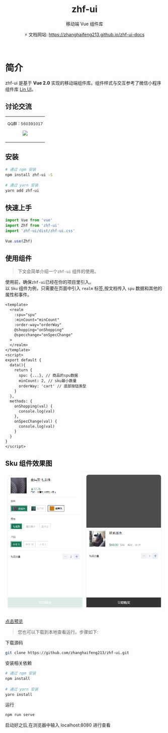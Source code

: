 <h1 align="center">zhf-ui</h1>

<div class="row" />

<div align="center">
  <span class="desc" >移动端 Vue 组件库</span>
</div>

<div align="center">

⚡️ 文档网站: https://zhanghaifeng213.github.io/zhf-ui-docs

</div>
<br/>

# 简介

zhf-ui 是基于 **Vue 2.0** 实现的移动端组件库。组件样式与交互参考了微信小程序组件库 [Lin UI](https://doc.mini.talelin.com)。

## 讨论交流

<table>
  <tbody>
    <tr>
      <td align="center" valign="middle">
        <p style="font-size:12px;">QQ群：560391017</p>
        <p>
          <img
            src="https://raw.githubusercontent.com/zhanghaifeng213/zhf-ui/master/public/qq.png">
        </p>
      </td>
    </tr>
  </tbody>
</table>

## 安装

```bash
# 通过 npm 安装
npm install zhf-ui -S

# 通过 yarn 安装
yarn add zhf-ui
```

## 快速上手

```js
import Vue from 'vue'
import Zhf from 'zhf-ui'
import 'zhf-ui/dist/zhf-ui.css'

Vue.use(Zhf)
```

## 使用组件

> 下文会简单介绍一个`zhf-ui` 组件的使用。

使用前，确保`zhf-ui`已经在你的项目里引入。
<br />
以 `Sku` 组件为例，只需要在页面中引入 `realm` 标签,按文档传入 `spu` 数据和其他的属性和事件。
<br />

```vue
<template>
  <realm
    :spu="spu"
    :minCount="minCount"
    :order-way="orderWay"
    @shopping="onShopping"
    @specchange="onSpecChange"
  >
  </realm>
</template>
<script>
export default {
  data(){
    return {
      spu: {...}, // 商品的spu数据
      minCount: 2, // sku最小数量
      orderWay: 'cart' // 底部按钮类型
    }
  },
  methods: {
    onShopping(val) {
      console.log(val)
    },
    onSpecChange(val) {
      console.log(val)
    }
  }
}
</script>
```

## Sku 组件效果图

<p>
    <img
       src="https://raw.githubusercontent.com/zhanghaifeng213/zhf-ui/master/public/sku.png">
</p>

[点击预览](http://zhang_hf.gitee.io/spu-work)

> 您也可以下载到本地查看运行。步骤如下:

下载源码

```bash
git clone https://github.com/zhanghaifeng213/zhf-ui.git
```

安装相关依赖

```bash
# 通过 npm 安装
npm install

# 通过 yarn 安装
yarn install
```

运行

```bash
npm run serve
```

启动好之后,在浏览器中输入 localhost:8080 进行查看
